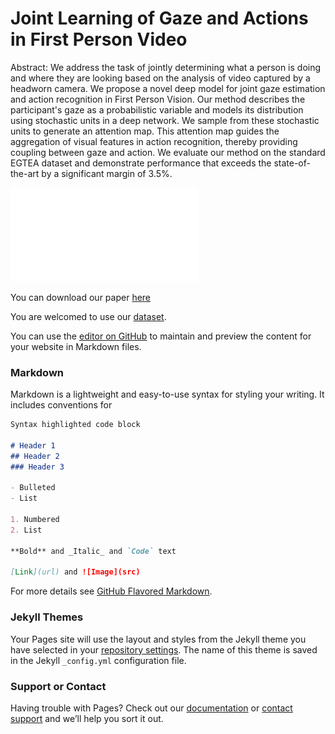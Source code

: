 # Joint Learning of Gaze and Actions in First Person Video

Abstract: We address the task of jointly determining what a person is doing and where they are looking based on the analysis of video captured by a headworn camera. We propose a novel deep model for joint gaze estimation and action recognition in First Person Vision. Our method describes the participant's gaze as a probabilistic variable and models its distribution using stochastic units in a deep network. We sample from these stochastic units to generate an attention map. This attention map guides the aggregation of visual features in action recognition, thereby providing coupling between gaze and action. We evaluate our method on the standard EGTEA dataset and demonstrate performance that exceeds the state-of-the-art by a significant margin of 3.5%.

![](/fpv_overview.pdf?raw=true)

You can download our paper [here](https://www.dropbox.com/s/8rjirv5s3q232so/eccv18-gaze-action.pdf?dl=0)

You are welcomed to use our [dataset](http://www.cbi.gatech.edu/fpv/).

You can use the [editor on GitHub](https://github.com/aptx4869LM/FPVGazeActions/edit/master/README.md) to maintain and preview the content for your website in Markdown files.


### Markdown

Markdown is a lightweight and easy-to-use syntax for styling your writing. It includes conventions for

```markdown
Syntax highlighted code block

# Header 1
## Header 2
### Header 3

- Bulleted
- List

1. Numbered
2. List

**Bold** and _Italic_ and `Code` text

[Link](url) and ![Image](src)
```

For more details see [GitHub Flavored Markdown](https://guides.github.com/features/mastering-markdown/).

### Jekyll Themes

Your Pages site will use the layout and styles from the Jekyll theme you have selected in your [repository settings](https://github.com/aptx4869LM/FPVGazeActions/settings). The name of this theme is saved in the Jekyll `_config.yml` configuration file.

### Support or Contact

Having trouble with Pages? Check out our [documentation](https://help.github.com/categories/github-pages-basics/) or [contact support](https://github.com/contact) and we’ll help you sort it out.
